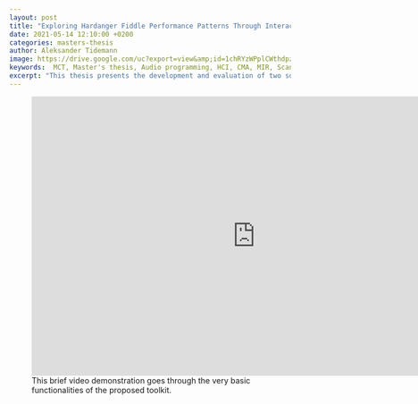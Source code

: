 ```yaml
---
layout: post
title: "Exploring Hardanger Fiddle Performance Patterns Through Interactive Computational Tools"
date: 2021-05-14 12:10:00 +0200
categories: masters-thesis
author: Aleksander Tidemann
image: https://drive.google.com/uc?export=view&amp;id=1chRYzWPplCWthdpzvY1AgIRPmHMPE-qD
keywords:  MCT, Master's thesis, Audio programming, HCI, CMA, MIR, Scandinavian folk music studies
excerpt: "This thesis presents the development and evaluation of two software applications that integrate contemporary research perspectives on the complex rhythmical structuring of Hardanger fiddle springar performances, in collaboration with the MIRAGE research project."
---
```


<!--# Problem space & Contribution
Analyzing musical performances is a challenging and emergent field of computational music research, aiming to reveal performance patterns and link them to musical contexts. The MIRAGE research project is contributing to this scientific body, currently addressing the modest amount of computational research on traditional Scandinavian folk music, utilizing a transdisciplinary approach that builds on contemporary musicological perspectives. However, collaborating across disciplines can introduce a number of challenges on its own. One way to mitigate challenges inherent in transdisciplinary research approaches is to develop tailored technologies that seek to increase the availability of expertise and knowledge across disciplines. Recent studies have also shown that most tailored technologies for music performance assessment are unreliable in educational settings, suggesting that further research is needed to evaluate the usability of research tools that explore musical performances. Inspired by these contemporary conundrums, and my ability to acquire detailed Hardanger fiddle performance data from MIRAGE, my research question became:

* **How can we design interactive computational tools to explore performance patterns in Hardanger fiddle music?**

The study aims to increase the availability of computational music research in the field of musicology and offers small contributions to the preservation and modernization of valuable cultural heritage.

# Approach
The thesis presents the development and evaluation of two software prototypes that integrate contemporary research perspectives on the complex rhythmical structuring of traditional Hardanger fiddle *springar* performances.


The proposed toolkit consist of three modules, implemented in [MaxMSP](https://cycling74.com/) using the [Bach library](https://www.bachproject.net/) with additional JavaScript code, all designed based on specific Hardanger fiddle performance data acquired from the [MIRAGE research project](https://www.uio.no/ritmo/english/projects/mirage/).


The goal was that this procedure would successfully

highlight important design concept and

for tools aiming to i


creating a better picture of how we can design .. tools that

important consideration to take when designing tools for the designated purpose..


The tools harbor a whole array of interactive and analytical features with several import and export options. However, each module has a primary functionality that is inspired by contemporary research on Hardanger fiddle performance patterns. The first module consists of an interactive score representation that enables users to manipulate the beat-level rhythmical structuring of the music. Modules 2 and 3 are considered more analytical in nature, featuring custom-built plotting interfaces. The second module enables users to explore how timing patterns are related to motivic structuring while module 3 harbors the ability to investigate if regions with similar rhythmical properties share other musical parameters, such as pitch, velocity and metric position. The learn more about the core functionalities of the tools, see the video demonstration below:
-->
<figure style="float: none">
  <iframe width="800" height="500"
      src="https://www.youtube.com/embed/uupoLUOgVAE"
      title="YouTube video player"
      frameborder="0"
      allow="accelerometer;
      autoplay;
      clipboard-write;
      encrypted-media;
      gyroscope;
      picture-in-picture"
      allowfullscreen>
    </iframe>
  <figcaption>This brief video demonstration goes through the very basic functionalities of the proposed toolkit.
</figcaption>
</figure>

<!--
# Evaluation

The thesis evaluation featured both qualitative and quantitative methods, consisting of several operational tests and an online questionnaire.



Results show a demand for more tailored technologies in the field of musicology, particularly for tools capable of revealing the complex interrelations between musical dimensions through interactive and visual means. Additional findings highlight other design considerations for tools aiming to increase the availability of computational music research in the field of musicology, such as cross-compatibility and integrated features that actively facilitate nuanced interpretation processes.


# Results


# Future Work
-->
